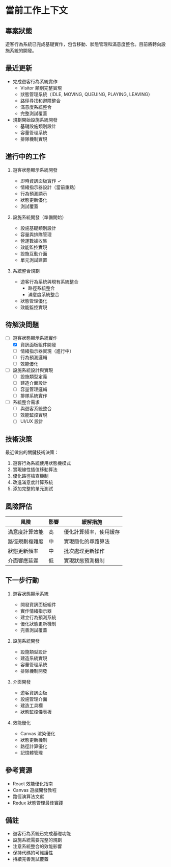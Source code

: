 # 當前工作上下文

## 專案狀態
遊客行為系統已完成基礎實作，包含移動、狀態管理和滿意度整合。目前將轉向設施系統的開發。

## 最近更新
- 完成遊客行為系統實作
  - Visitor 類別完整實現
  - 狀態管理系統（IDLE, MOVING, QUEUING, PLAYING, LEAVING）
  - 路徑尋找和避障整合
  - 滿意度系統整合
  - 完整測試覆蓋
- 規劃開始設施系統開發
  - 基礎設施類別設計
  - 容量管理系統
  - 排隊機制實現

## 進行中的工作

1. 遊客狀態顯示系統開發
   - 即時資訊面板實作 ✓
   - 情緒指示器設計（當前重點）
   - 行為預測顯示
   - 狀態更新優化
   - 測試覆蓋

2. 設施系統開發（準備開始）
   - 設施基礎類別設計
   - 容量與排隊管理
   - 營運數據收集
   - 效能監控實現
   - 設施互動介面
   - 單元測試建置

2. 系統整合規劃
   - 遊客行為系統與現有系統整合
     - 路徑系統整合
     - 滿意度系統整合
   - 狀態管理優化
   - 效能監控實現

## 待解決問題
- [ ] 遊客狀態顯示系統實作
  - [x] 資訊面板組件開發
  - [ ] 情緒指示器實現（進行中）
  - [ ] 行為預測邏輯
  - [ ] 效能優化

- [ ] 設施系統設計與實現
  - [ ] 設施類型定義
  - [ ] 建造介面設計
  - [ ] 容量管理邏輯
  - [ ] 排隊系統實作
- [ ] 系統整合需求
  - [ ] 與遊客系統整合
  - [ ] 效能監控實現
  - [ ] UI/UX 設計

## 技術決策
最近做出的關鍵技術決策：
1. 遊客行為系統使用狀態機模式
2. 實現線性插值移動算法
3. 優化路徑檢查機制
4. 改進滿意度計算系統
5. 添加完整的單元測試

## 風險評估
| 風險 | 影響 | 緩解措施 |
|------|------|----------|
| 滿意度計算效能 | 高 | 優化計算頻率，使用緩存 |
| 路徑規劃複雜度 | 中 | 實現簡化的尋路算法 |
| 狀態更新頻率 | 中 | 批次處理更新操作 |
| 介面響應延遲 | 低 | 實現狀態預測機制 |

## 下一步行動

1. 遊客狀態顯示系統
   - 開發資訊面板組件
   - 實作情緒指示器
   - 建立行為預測系統
   - 優化狀態更新機制
   - 完善測試覆蓋

2. 設施系統開發
   - 設施類型設計
   - 建造系統實現
   - 容量管理系統
   - 排隊機制開發

2. 介面開發
   - 遊客資訊面板
   - 設施管理介面
   - 建造工具欄
   - 狀態監控儀表板

3. 效能優化
   - Canvas 渲染優化
   - 狀態更新機制
   - 路徑計算優化
   - 記憶體管理

## 參考資源
- React 效能優化指南
- Canvas 遊戲開發教程
- 路徑演算法文獻
- Redux 狀態管理最佳實踐

## 備註
- 遊客行為系統已完成基礎功能
- 設施系統需要完整的規劃
- 注意系統整合的效能影響
- 保持代碼的可維護性
- 持續完善測試覆蓋
